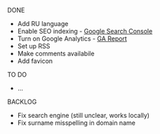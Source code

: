 DONE
 - Add RU language
 - Enable SEO indexing - [Google Search Console](https://search.google.com/search-console?resource_id=https%3A%2F%2Fnpodlozhniy.github.io%2F)
 - Turn on Google Analytics - [GA Report](https://analytics.google.com/analytics/web/#/p410388205/reports/intelligenthome?params=_u..nav%3Dmaui)
 - Set up RSS
 - Make comments availabile
 - Add favicon

TO DO
  - ...
 
 BACKLOG
  - Fix search engine (still unclear, works locally)
  - Fix surname misspelling in domain name